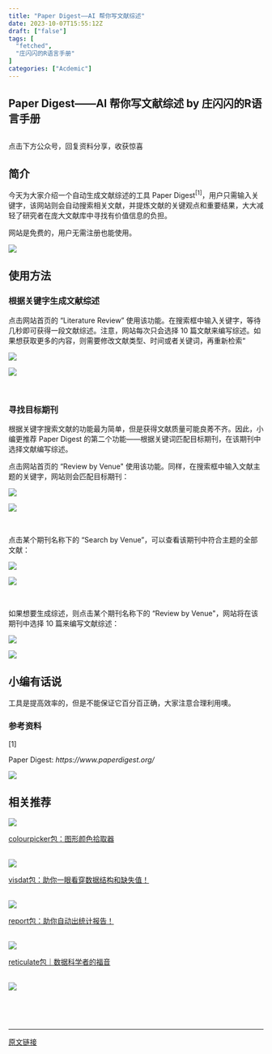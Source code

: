 ```yaml
---
title: "Paper Digest——AI 帮你写文献综述"
date: 2023-10-07T15:55:12Z
draft: ["false"]
tags: [
  "fetched",
  "庄闪闪的R语言手册"
]
categories: ["Acdemic"]
---
```

Paper Digest——AI 帮你写文献综述 by 庄闪闪的R语言手册
------
<div><section data-tool="mdnice编辑器" data-website="https://www.mdnice.com" data-mpa-powered-by="yiban.io"><h2 data-tool="mdnice编辑器"><span></span></h2><p><span>点击下方</span><span>公众号</span><span>，回复</span><span>资料分享</span><span>，收获惊喜</span></p><section><mp-common-profile data-pluginname="mpprofile" data-id="MzI1NjUwMjQxMQ==" data-headimg="http://mmbiz.qpic.cn/mmbiz_png/MIcgkkEyTHiaOjUwXredJLzMleuKP97WYf7W4ylibNiaRJlP7icneHRGekYcQEPgTLpIDbibTuuEADhn0Sv4Xqhhf4A/0?wx_fmt=png" data-nickname="庄闪闪的R语言手册" data-alias="Zss_R4ds" data-signature="在读统计博士生，R语言爱好者。来跟着我一起学 R 数据科学，可视化。" data-from="0" data-is_biz_ban="0"></mp-common-profile></section><p><span></span></p><h2 data-tool="mdnice编辑器"><span>简介</span></h2><p data-tool="mdnice编辑器">今天为大家介绍一个自动生成文献综述的工具 <span>Paper Digest</span><sup>[1]</sup>，用户只需输入关键字，该网站则会自动搜索相关文献，并提炼文献的关键观点和重要结果，大大减轻了研究者在庞大文献库中寻找有价值信息的负担。</p><p data-tool="mdnice编辑器">网站是免费的，用户无需注册也能使用。</p><p><img data-galleryid="" data-ratio="0.4898148148148148" data-s="300,640" data-src="https://mmbiz.qpic.cn/sz_mmbiz_png/MIcgkkEyTHiahb4ibYicU6SXv1fSSLbWrusXQkrfPpnKGZpibfDVnuMNnGrd8vvs61G46hD1lDEabCiaR13caCoZE6Q/640?wx_fmt=png" data-type="png" data-w="1080" src="https://mmbiz.qpic.cn/sz_mmbiz_png/MIcgkkEyTHiahb4ibYicU6SXv1fSSLbWrusXQkrfPpnKGZpibfDVnuMNnGrd8vvs61G46hD1lDEabCiaR13caCoZE6Q/640?wx_fmt=png"></p><h2 data-tool="mdnice编辑器"><span></span><span>使用方法</span></h2><h3 data-tool="mdnice编辑器"><span></span><span>根据关键字生成文献综述</span><span></span></h3><p data-tool="mdnice编辑器">点击网站首页的 “Literature Review” 使用该功能。在搜索框中输入关键字，等待几秒即可获得一段文献综述。注意，网站每次只会选择 10 篇文献来编写综述。如果想获取更多的内容，则需要修改文献类型、时间或者关键词，再重新检索“</p><p><img data-galleryid="" data-ratio="0.5851851851851851" data-s="300,640" data-src="https://mmbiz.qpic.cn/sz_mmbiz_png/MIcgkkEyTHiahb4ibYicU6SXv1fSSLbWrusyT339jwkr77iaKyl2LZQhDV5fgBdL2ib2zj5r1xCkYOawuGPDJU6hJ6g/640?wx_fmt=png" data-type="png" data-w="1080" src="https://mmbiz.qpic.cn/sz_mmbiz_png/MIcgkkEyTHiahb4ibYicU6SXv1fSSLbWrusyT339jwkr77iaKyl2LZQhDV5fgBdL2ib2zj5r1xCkYOawuGPDJU6hJ6g/640?wx_fmt=png"></p><p><img data-galleryid="" data-ratio="1.1555555555555554" data-s="300,640" data-src="https://mmbiz.qpic.cn/sz_mmbiz_png/MIcgkkEyTHiahb4ibYicU6SXv1fSSLbWrusOs3Q991VwXQ457EwtsUzg8WjpBFyYNRBG8IOT4icpAc9PGPxNAFpIiaQ/640?wx_fmt=png" data-type="png" data-w="1080" src="https://mmbiz.qpic.cn/sz_mmbiz_png/MIcgkkEyTHiahb4ibYicU6SXv1fSSLbWrusOs3Q991VwXQ457EwtsUzg8WjpBFyYNRBG8IOT4icpAc9PGPxNAFpIiaQ/640?wx_fmt=png"></p><p><br></p><h3 data-tool="mdnice编辑器"><span></span><span>寻找目标期刊</span><span></span></h3><p data-tool="mdnice编辑器">根据关键字搜索文献的功能最为简单，但是获得文献质量可能良莠不齐。因此，小编更推荐 Paper Digest 的第二个功能——根据关键词匹配目标期刊，在该期刊中选择文献编写综述。</p><p data-tool="mdnice编辑器">点击网站首页的 “Review by Venue" 使用该功能。同样，在搜索框中输入文献主题的关键字，网站则会匹配目标期刊：</p><p><img data-galleryid="" data-ratio="0.5768518518518518" data-s="300,640" data-src="https://mmbiz.qpic.cn/sz_mmbiz_png/MIcgkkEyTHiahb4ibYicU6SXv1fSSLbWrusgdN6NWJ6G11KUKj6fyrcHib57rs5B15qoROhlYAHID56WUq79cKo5Kw/640?wx_fmt=png" data-type="png" data-w="1080" src="https://mmbiz.qpic.cn/sz_mmbiz_png/MIcgkkEyTHiahb4ibYicU6SXv1fSSLbWrusgdN6NWJ6G11KUKj6fyrcHib57rs5B15qoROhlYAHID56WUq79cKo5Kw/640?wx_fmt=png"></p><p><img data-galleryid="" data-ratio="0.5083333333333333" data-s="300,640" data-src="https://mmbiz.qpic.cn/sz_mmbiz_png/MIcgkkEyTHiahb4ibYicU6SXv1fSSLbWrus6N4vj7EnSPRzKq85bDrnpxa08uPg5pIEnyvADyZqz8RjgGVtskPgPA/640?wx_fmt=png" data-type="png" data-w="1080" src="https://mmbiz.qpic.cn/sz_mmbiz_png/MIcgkkEyTHiahb4ibYicU6SXv1fSSLbWrus6N4vj7EnSPRzKq85bDrnpxa08uPg5pIEnyvADyZqz8RjgGVtskPgPA/640?wx_fmt=png"></p><p data-tool="mdnice编辑器"><br></p><p data-tool="mdnice编辑器">点击某个期刊名称下的 “Search by Venue”，可以查看该期刊中符合主题的全部文献：</p><p><img data-galleryid="" data-ratio="0.5212962962962963" data-s="300,640" data-src="https://mmbiz.qpic.cn/sz_mmbiz_png/MIcgkkEyTHiahb4ibYicU6SXv1fSSLbWrusLiahczFLLPH54c9VmyicQqrVFjRDYrofMJIPy3t22sEgbib725DZ7oiaoQ/640?wx_fmt=png" data-type="png" data-w="1080" src="https://mmbiz.qpic.cn/sz_mmbiz_png/MIcgkkEyTHiahb4ibYicU6SXv1fSSLbWrusLiahczFLLPH54c9VmyicQqrVFjRDYrofMJIPy3t22sEgbib725DZ7oiaoQ/640?wx_fmt=png"></p><p><img data-galleryid="" data-ratio="0.6305555555555555" data-s="300,640" data-src="https://mmbiz.qpic.cn/sz_mmbiz_png/MIcgkkEyTHiahb4ibYicU6SXv1fSSLbWrussCvTvz3Z4mhWVJteDWSWc16OlSkP99gVVmZWd7KHKOibIFtM1g87BoA/640?wx_fmt=png" data-type="png" data-w="1080" src="https://mmbiz.qpic.cn/sz_mmbiz_png/MIcgkkEyTHiahb4ibYicU6SXv1fSSLbWrussCvTvz3Z4mhWVJteDWSWc16OlSkP99gVVmZWd7KHKOibIFtM1g87BoA/640?wx_fmt=png"></p><p data-tool="mdnice编辑器"><br></p><p data-tool="mdnice编辑器">如果想要生成综述，则点击某个期刊名称下的 “Review by Venue"，网站将在该期刊中选择 10 篇来编写文献综述：</p><p><img data-galleryid="" data-ratio="0.5222222222222223" data-s="300,640" data-src="https://mmbiz.qpic.cn/sz_mmbiz_png/MIcgkkEyTHiahb4ibYicU6SXv1fSSLbWrus6tmKwZeL34GHRqEhYgtNq29IB1QwPWYRSmVmScG18aA0oUFU3UlHIg/640?wx_fmt=png" data-type="png" data-w="1080" src="https://mmbiz.qpic.cn/sz_mmbiz_png/MIcgkkEyTHiahb4ibYicU6SXv1fSSLbWrus6tmKwZeL34GHRqEhYgtNq29IB1QwPWYRSmVmScG18aA0oUFU3UlHIg/640?wx_fmt=png"></p><p><img data-galleryid="" data-ratio="1.462998102466793" data-s="300,640" data-src="https://mmbiz.qpic.cn/sz_mmbiz_png/MIcgkkEyTHiahb4ibYicU6SXv1fSSLbWrusA2MPXiaPJx7XOT6eHEaTGQVboZljtIQpxdiaDbBFHna2v9EoMHA5fcpg/640?wx_fmt=png" data-type="png" data-w="1054" src="https://mmbiz.qpic.cn/sz_mmbiz_png/MIcgkkEyTHiahb4ibYicU6SXv1fSSLbWrusA2MPXiaPJx7XOT6eHEaTGQVboZljtIQpxdiaDbBFHna2v9EoMHA5fcpg/640?wx_fmt=png"></p><h2 data-tool="mdnice编辑器"><span>小编有话说</span></h2><p data-tool="mdnice编辑器">工具是提高效率的，但是不能保证它百分百正确，大家注意合理利用噢。</p><h3 data-tool="mdnice编辑器"><span>参考资料</span></h3><section data-tool="mdnice编辑器"><span><span>[1]</span><p>Paper Digest: <em>https://www.paperdigest.org/</em></p></span></section></section><p><img data-backh="709" data-backw="558" data-cropselx1="0" data-cropselx2="558" data-cropsely1="0" data-cropsely2="709" data-ratio="1.2697916666666667" data-s="300,640" data-src="https://mmbiz.qpic.cn/mmbiz_jpg/MIcgkkEyTHgj3jribWnUVvAj91nGwhZcbNOxiaDnySMIXxC9SWOP2Xo2ZIv8SmGEQ4uUdwwy74uTKYSqRW24qqeg/640?wx_fmt=jpeg" data-type="jpeg" data-w="960" src="https://mmbiz.qpic.cn/mmbiz_jpg/MIcgkkEyTHgj3jribWnUVvAj91nGwhZcbNOxiaDnySMIXxC9SWOP2Xo2ZIv8SmGEQ4uUdwwy74uTKYSqRW24qqeg/640?wx_fmt=jpeg"></p><section data-tool="mdnice编辑器" data-website="https://www.mdnice.com"><h2 data-tool="mdnice编辑器"><span>相关推荐</span></h2></section><section data-mpa-template="t" data-from="yb-recommend-list"><section data-mpa-template="t" data-from="yb-recommend" data-recommend-article-type="normal" data-recomment-template-id="1" data-recommend-article-id="2247494294_2" data-recommend-article-time="1619395200" data-recommend-article-cover="http://mmbiz.qpic.cn/mmbiz_jpg/MIcgkkEyTHhfSAGMJibPM4rScvfcuTjnzfnJbzXzgMDFiaBgnsNXh7ccXibRpx77pjqIic78oFGl1BBryuFmwtxCpQ/0?wx_fmt=jpeg" data-recommend-article-title="colourpicker包：图形颜色拾取器" data-recommend-article-content-url="http://mp.weixin.qq.com/s?__biz=MzI1NjUwMjQxMQ==&amp;mid=2247494294&amp;idx=2&amp;sn=044737f8652c6256997c689ddaf70d55&amp;chksm=ea271572dd509c64de8b8f6c03ca71e033c2b65823d0096c448ef9508e12898b1e396d3ba46d#rd"><a href="http://mp.weixin.qq.com/s?__biz=MzI1NjUwMjQxMQ==&amp;mid=2247494294&amp;idx=2&amp;sn=044737f8652c6256997c689ddaf70d55&amp;chksm=ea271572dd509c64de8b8f6c03ca71e033c2b65823d0096c448ef9508e12898b1e396d3ba46d&amp;scene=21#wechat_redirect" data-linktype="1"><section data-recommend-type="normal" data-recommend-tid="1" data-mid=""><section data-mid=""><section data-mid=""><span data-positionback="static"><img data-ratio="0.425" data-src="https://mmbiz.qpic.cn/mmbiz_jpg/MIcgkkEyTHhfSAGMJibPM4rScvfcuTjnzfnJbzXzgMDFiaBgnsNXh7ccXibRpx77pjqIic78oFGl1BBryuFmwtxCpQ/640?wx_fmt=jpeg" data-type="jpeg" data-w="1080" src="https://mmbiz.qpic.cn/mmbiz_jpg/MIcgkkEyTHhfSAGMJibPM4rScvfcuTjnzfnJbzXzgMDFiaBgnsNXh7ccXibRpx77pjqIic78oFGl1BBryuFmwtxCpQ/640?wx_fmt=jpeg"></span></section><section data-mid=""><p data-recommend-title="t" data-mid="">colourpicker包：图形颜色拾取器</p></section></section></section></a></section><br><section data-mpa-template="t" data-from="yb-recommend" data-recommend-article-type="normal" data-recomment-template-id="1" data-recommend-article-id="2247493762_2" data-recommend-article-time="1617625800" data-recommend-article-cover="http://mmbiz.qpic.cn/mmbiz_jpg/MIcgkkEyTHiaukiad9zWdJwU6ro7mnRYrgKwibVicXMjM0tH8FN1ZFpbALXBRudlsg54niaqF4vvvUuBuYDJg9yWiaKQ/0?wx_fmt=jpeg" data-recommend-article-title="visdat包：助你一眼看穿数据结构和缺失值！" data-recommend-article-content-url="http://mp.weixin.qq.com/s?__biz=MzI1NjUwMjQxMQ==&amp;mid=2247493762&amp;idx=2&amp;sn=f23f6aed22ecf85edc266fd622170043&amp;chksm=ea271766dd509e706c8cb8c367b18feac8cc8e26da740d8562d7a83a35aee3186e316b4d2b0f#rd"><a href="http://mp.weixin.qq.com/s?__biz=MzI1NjUwMjQxMQ==&amp;mid=2247493762&amp;idx=2&amp;sn=f23f6aed22ecf85edc266fd622170043&amp;chksm=ea271766dd509e706c8cb8c367b18feac8cc8e26da740d8562d7a83a35aee3186e316b4d2b0f&amp;scene=21#wechat_redirect" data-linktype="1"><section data-recommend-type="normal" data-recommend-tid="1" data-mid=""><section data-mid=""><section data-mid=""><span data-positionback="static"><img data-ratio="0.9990740740740741" data-src="https://mmbiz.qpic.cn/mmbiz_jpg/MIcgkkEyTHiaukiad9zWdJwU6ro7mnRYrgKwibVicXMjM0tH8FN1ZFpbALXBRudlsg54niaqF4vvvUuBuYDJg9yWiaKQ/640?wx_fmt=jpeg" data-type="jpeg" data-w="1080" src="https://mmbiz.qpic.cn/mmbiz_jpg/MIcgkkEyTHiaukiad9zWdJwU6ro7mnRYrgKwibVicXMjM0tH8FN1ZFpbALXBRudlsg54niaqF4vvvUuBuYDJg9yWiaKQ/640?wx_fmt=jpeg"></span></section><section data-mid=""><p data-recommend-title="t" data-mid="">visdat包：助你一眼看穿数据结构和缺失值！</p></section></section></section></a></section><br><section data-mpa-template="t" data-from="yb-recommend" data-recommend-article-type="normal" data-recomment-template-id="1" data-recommend-article-id="2247494569_1" data-recommend-article-time="1619872200" data-recommend-article-cover="http://mmbiz.qpic.cn/mmbiz_jpg/MIcgkkEyTHjBmW0TEkBD0y8MyW3c5HT44NUiarOicWAlt1cs0uHwG7vWABviajKQqXggWYwWRicyr5kEjQA2swicbibQ/0?wx_fmt=jpeg" data-recommend-article-title="report包：助你自动出统计报告！" data-recommend-article-content-url="http://mp.weixin.qq.com/s?__biz=MzI1NjUwMjQxMQ==&amp;mid=2247494569&amp;idx=1&amp;sn=d5bff0f15069c26d42aff0ccdfd7b743&amp;chksm=ea27144ddd509d5b8e874041d9d8ed9ec98582e5aa774b6f7e6514ff4106f123ba47cef0326b#rd"><a href="http://mp.weixin.qq.com/s?__biz=MzI1NjUwMjQxMQ==&amp;mid=2247494569&amp;idx=1&amp;sn=d5bff0f15069c26d42aff0ccdfd7b743&amp;chksm=ea27144ddd509d5b8e874041d9d8ed9ec98582e5aa774b6f7e6514ff4106f123ba47cef0326b&amp;scene=21#wechat_redirect" data-linktype="1"><section data-recommend-type="normal" data-recommend-tid="1" data-mid=""><section data-mid=""><section data-mid=""><span data-positionback="static"><img data-ratio="0.425" data-src="https://mmbiz.qpic.cn/mmbiz_jpg/MIcgkkEyTHjBmW0TEkBD0y8MyW3c5HT44NUiarOicWAlt1cs0uHwG7vWABviajKQqXggWYwWRicyr5kEjQA2swicbibQ/640?wx_fmt=jpeg" data-type="jpeg" data-w="1080" src="https://mmbiz.qpic.cn/mmbiz_jpg/MIcgkkEyTHjBmW0TEkBD0y8MyW3c5HT44NUiarOicWAlt1cs0uHwG7vWABviajKQqXggWYwWRicyr5kEjQA2swicbibQ/640?wx_fmt=jpeg"></span></section><section data-mid=""><p data-recommend-title="t" data-mid="">report包：助你自动出统计报告！</p></section></section></section></a></section><br><section data-mpa-template="t" data-from="yb-recommend" data-recommend-article-type="normal" data-recomment-template-id="1" data-recommend-article-id="2247492028_2" data-recommend-article-time="1615811746" data-recommend-article-cover="http://mmbiz.qpic.cn/mmbiz_jpg/MIcgkkEyTHjqYtTRnKYwYP4k7iaZoMibUQSQxY67eMmhUznDVyWESfjutJ9fUmXsvE3EdM3wm8NWk86HPU5ryvNg/0?wx_fmt=jpeg" data-recommend-article-title="reticulate包｜数据科学者的福音" data-recommend-article-content-url="http://mp.weixin.qq.com/s?__biz=MzI1NjUwMjQxMQ==&amp;mid=2247492028&amp;idx=2&amp;sn=a5394f8520895b946e35032cbc39f04a&amp;chksm=ea271e58dd50974e60011d8b0cf90906295157dcba5ad03540eeb302602def5b4cd66bc97445#rd"><a href="http://mp.weixin.qq.com/s?__biz=MzI1NjUwMjQxMQ==&amp;mid=2247492028&amp;idx=2&amp;sn=a5394f8520895b946e35032cbc39f04a&amp;chksm=ea271e58dd50974e60011d8b0cf90906295157dcba5ad03540eeb302602def5b4cd66bc97445&amp;scene=21#wechat_redirect" data-linktype="1"><section data-recommend-type="normal" data-recommend-tid="1" data-mid=""><section data-mid=""><section data-mid=""><span data-positionback="static"><img data-ratio="0.9990740740740741" data-src="https://mmbiz.qpic.cn/mmbiz_jpg/MIcgkkEyTHjqYtTRnKYwYP4k7iaZoMibUQSQxY67eMmhUznDVyWESfjutJ9fUmXsvE3EdM3wm8NWk86HPU5ryvNg/640?wx_fmt=jpeg" data-type="jpeg" data-w="1080" src="https://mmbiz.qpic.cn/mmbiz_jpg/MIcgkkEyTHjqYtTRnKYwYP4k7iaZoMibUQSQxY67eMmhUznDVyWESfjutJ9fUmXsvE3EdM3wm8NWk86HPU5ryvNg/640?wx_fmt=jpeg"></span></section><section data-mid=""><p data-recommend-title="t" data-mid="">reticulate包｜数据科学者的福音</p></section></section></section></a></section><br><section data-mpa-template="t" data-from="yb-recommend" data-recommend-article-type="normal" data-recomment-template-id="1" data-recommend-article-id="2247491046_1" data-recommend-article-time="1613997000" data-recommend-article-cover="http://mmbiz.qpic.cn/mmbiz_jpg/MIcgkkEyTHj3iaOBCqwm2KNPdSZiaKSjI4bibXY1FKD5yx2WuByDz7sAUFQKfoeVicbGXjqVz2ib5gnvvyia5ibpzoFMQ/0?wx_fmt=jpeg" data-recommend-article-title="ggThemeAssist包：交互式修改图形主题" data-recommend-article-content-url="http://mp.weixin.qq.com/s?__biz=MzI1NjUwMjQxMQ==&amp;mid=2247491046&amp;idx=1&amp;sn=92b382e77c8c007cca80524d36f258a0&amp;chksm=ea24e202dd536b14bf567d7ed6e076880c6d30109fd3836aaa5df2d75a61a214b6c3c7621667#rd"><section data-recommend-type="normal" data-recommend-tid="1" data-mid=""><section data-mid=""><section data-mid=""><a href="http://mp.weixin.qq.com/s?__biz=MzI1NjUwMjQxMQ==&amp;mid=2247491046&amp;idx=1&amp;sn=92b382e77c8c007cca80524d36f258a0&amp;chksm=ea24e202dd536b14bf567d7ed6e076880c6d30109fd3836aaa5df2d75a61a214b6c3c7621667&amp;scene=21#wechat_redirect" data-linktype="1"><span><img data-ratio="0.42685185185185187" data-src="https://mmbiz.qpic.cn/mmbiz_jpg/MIcgkkEyTHj3iaOBCqwm2KNPdSZiaKSjI4bibXY1FKD5yx2WuByDz7sAUFQKfoeVicbGXjqVz2ib5gnvvyia5ibpzoFMQ/640?wx_fmt=jpeg" data-type="jpeg" data-w="1080" src="https://mmbiz.qpic.cn/mmbiz_jpg/MIcgkkEyTHj3iaOBCqwm2KNPdSZiaKSjI4bibXY1FKD5yx2WuByDz7sAUFQKfoeVicbGXjqVz2ib5gnvvyia5ibpzoFMQ/640?wx_fmt=jpeg"></span></a></section></section></section></section></section><p><br></p><p><br></p><p><mp-style-type data-value="3"></mp-style-type></p></div>  
<hr>
<a href="https://mp.weixin.qq.com/s/p6Lm8DLJtk2nySfv8qpdTQ",target="_blank" rel="noopener noreferrer">原文链接</a>

